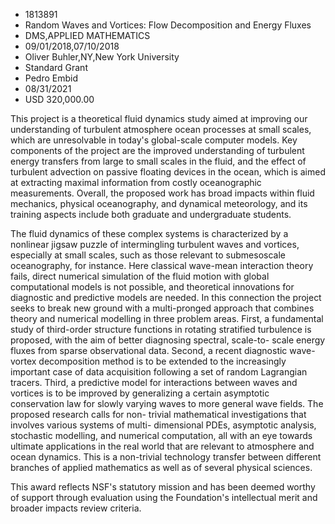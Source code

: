 
* 1813891
* Random Waves and Vortices: Flow Decomposition and Energy Fluxes
* DMS,APPLIED MATHEMATICS
* 09/01/2018,07/10/2018
* Oliver Buhler,NY,New York University
* Standard Grant
* Pedro Embid
* 08/31/2021
* USD 320,000.00

This project is a theoretical fluid dynamics study aimed at improving our
understanding of turbulent atmosphere ocean processes at small scales, which are
unresolvable in today's global-scale computer models. Key components of the
project are the improved understanding of turbulent energy transfers from large
to small scales in the fluid, and the effect of turbulent advection on passive
floating devices in the ocean, which is aimed at extracting maximal information
from costly oceanographic measurements. Overall, the proposed work has broad
impacts within fluid mechanics, physical oceanography, and dynamical
meteorology, and its training aspects include both graduate and undergraduate
students.

The fluid dynamics of these complex systems is characterized by a nonlinear
jigsaw puzzle of intermingling turbulent waves and vortices, especially at small
scales, such as those relevant to submesoscale oceanography, for instance. Here
classical wave-mean interaction theory fails, direct numerical simulation of the
fluid motion with global computational models is not possible, and theoretical
innovations for diagnostic and predictive models are needed. In this connection
the project seeks to break new ground with a multi-pronged approach that
combines theory and numerical modelling in three problem areas. First, a
fundamental study of third-order structure functions in rotating stratified
turbulence is proposed, with the aim of better diagnosing spectral, scale-to-
scale energy fluxes from sparse observational data. Second, a recent diagnostic
wave- vortex decomposition method is to be extended to the increasingly
important case of data acquisition following a set of random Lagrangian tracers.
Third, a predictive model for interactions between waves and vortices is to be
improved by generalizing a certain asymptotic conservation law for slowly
varying waves to more general wave fields. The proposed research calls for non-
trivial mathematical investigations that involves various systems of multi-
dimensional PDEs, asymptotic analysis, stochastic modelling, and numerical
computation, all with an eye towards ultimate applications in the real world
that are relevant to atmosphere and ocean dynamics. This is a non-trivial
technology transfer between different branches of applied mathematics as well as
of several physical sciences.

This award reflects NSF's statutory mission and has been deemed worthy of
support through evaluation using the Foundation's intellectual merit and broader
impacts review criteria.
